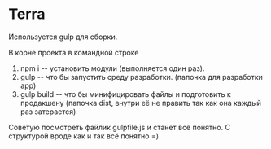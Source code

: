 # Terra

Используется gulp для сборки.

В корне проекта в командной строке
1) npm i -- установить модули (выполняется один раз).
2) gulp -- что бы запустить среду разработки. (папочка для разработки app)
3) gulp build -- что бы минифицировать файлы и подготовить к продакшену (папочка dist, внутри её не править так как она каждый раз затерается)

Советую посмотреть файлик gulpfile.js и станет всё понятно.
С структурой вроде как и так всё понятно =)
